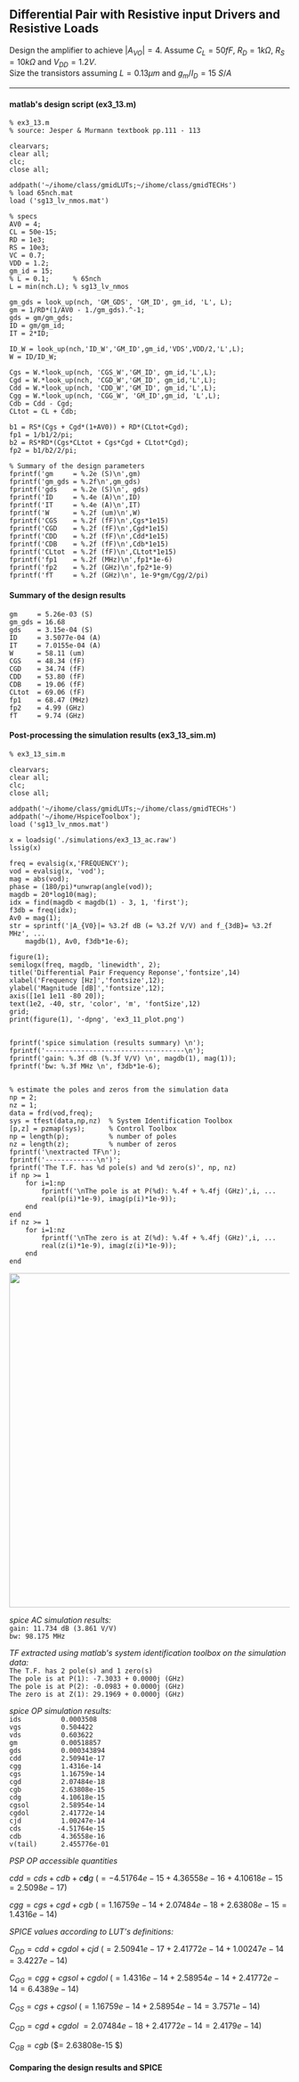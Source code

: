 
## Differential Pair with Resistive input Drivers and Resistive Loads

Design the amplifier to achieve $|A_{VO}| = 4$. Assume $C_L = 50fF$, $R_D = 1k\Omega$, $R_S = 10k\Omega$ and $V_{DD} = 1.2V$.<br>
Size the transistors assuming $L = 0.13 \mu m$ and $g_m/I_D = 15$ $S/A$

---

#### matlab's design script (ex3_13.m)
```
% ex3_13.m
% source: Jesper & Murmann textbook pp.111 - 113

clearvars;
clear all;
clc;
close all;

addpath('~/ihome/class/gmidLUTs;~/ihome/class/gmidTECHs')
% load 65nch.mat
load ('sg13_lv_nmos.mat')

% specs
AV0 = 4;
CL = 50e-15;
RD = 1e3;
RS = 10e3;
VC = 0.7;
VDD = 1.2;
gm_id = 15;
% L = 0.1;      % 65nch
L = min(nch.L); % sg13_lv_nmos

gm_gds = look_up(nch, 'GM_GDS', 'GM_ID', gm_id, 'L', L);
gm = 1/RD*(1/AV0 - 1./gm_gds).^-1;
gds = gm/gm_gds;
ID = gm/gm_id;
IT = 2*ID;

ID_W = look_up(nch,'ID_W','GM_ID',gm_id,'VDS',VDD/2,'L',L);
W = ID/ID_W;

Cgs = W.*look_up(nch, 'CGS_W','GM_ID', gm_id,'L',L);
Cgd = W.*look_up(nch, 'CGD_W','GM_ID', gm_id,'L',L);
Cdd = W.*look_up(nch, 'CDD_W','GM_ID', gm_id,'L',L);
Cgg = W.*look_up(nch, 'CGG_W', 'GM_ID',gm_id, 'L',L);
Cdb = Cdd - Cgd;
CLtot = CL + Cdb;

b1 = RS*(Cgs + Cgd*(1+AV0)) + RD*(CLtot+Cgd);
fp1 = 1/b1/2/pi;
b2 = RS*RD*(Cgs*CLtot + Cgs*Cgd + CLtot*Cgd);
fp2 = b1/b2/2/pi;

% Summary of the design parameters
fprintf('gm     = %.2e (S)\n',gm)
fprintf('gm_gds = %.2f\n',gm_gds)
fprintf('gds    = %.2e (S)\n', gds)
fprintf('ID     = %.4e (A)\n',ID)
fprintf('IT     = %.4e (A)\n',IT)
fprintf('W      = %.2f (um)\n',W)
fprintf('CGS    = %.2f (fF)\n',Cgs*1e15)
fprintf('CGD    = %.2f (fF)\n',Cgd*1e15)
fprintf('CDD    = %.2f (fF)\n',Cdd*1e15)
fprintf('CDB    = %.2f (fF)\n',Cdb*1e15)
fprintf('CLtot  = %.2f (fF)\n',CLtot*1e15)
fprintf('fp1    = %.2f (MHz)\n',fp1*1e-6)
fprintf('fp2    = %.2f (GHz)\n',fp2*1e-9)
fprintf('fT     = %.2f (GHz)\n', 1e-9*gm/Cgg/2/pi)
```

#### Summary of the design results
`gm     = 5.26e-03 (S)`<br>
`gm_gds = 16.68`<br>
`gds    = 3.15e-04 (S)`<br>
`ID     = 3.5077e-04 (A)`<br>
`IT     = 7.0155e-04 (A)`<br>
`W      = 58.11 (um)`<br>
`CGS    = 48.34 (fF)`<br>
`CGD    = 34.74 (fF)`<br>
`CDD    = 53.80 (fF)`<br>
`CDB    = 19.06 (fF)`<br>
`CLtot  = 69.06 (fF)`<br>
`fp1    = 68.47 (MHz)`<br>
`fp2    = 4.99 (GHz)`<br>
`fT     = 9.74 (GHz)`<br>

#### Post-processing the simulation results (ex3_13_sim.m)
```
% ex3_13_sim.m

clearvars;
clear all;
clc;
close all;

addpath('~/ihome/class/gmidLUTs;~/ihome/class/gmidTECHs')
addpath('~/ihome/HspiceToolbox');
load ('sg13_lv_nmos.mat')

x = loadsig('./simulations/ex3_13_ac.raw')
lssig(x)

freq = evalsig(x,'FREQUENCY');
vod = evalsig(x, 'vod');
mag = abs(vod);
phase = (180/pi)*unwrap(angle(vod));
magdb = 20*log10(mag);
idx = find(magdb < magdb(1) - 3, 1, 'first');
f3db = freq(idx);
Av0 = mag(1);
str = sprintf('|A_{V0}|= %3.2f dB (= %3.2f V/V) and f_{3dB}= %3.2f MHz', ...
    magdb(1), Av0, f3db*1e-6);

figure(1);
semilogx(freq, magdb, 'linewidth', 2);
title('Differential Pair Frequency Reponse','fontsize',14)
xlabel('Frequency [Hz]','fontsize',12);
ylabel('Magnitude [dB]','fontsize',12);
axis([1e1 1e11 -80 20]);
text(1e2, -40, str, 'color', 'm', 'fontSize',12)
grid;
print(figure(1), '-dpng', 'ex3_11_plot.png')

  
fprintf('spice simulation (results summary) \n');
fprintf('-----------------------------------\n');
fprintf('gain: %.3f dB (%.3f V/V) \n', magdb(1), mag(1));
fprintf('bw: %.3f MHz \n', f3db*1e-6);


% estimate the poles and zeros from the simulation data
np = 2;
nz = 1;
data = frd(vod,freq);
sys = tfest(data,np,nz)  % System Identification Toolbox
[p,z] = pzmap(sys);      % Control Toolbox
np = length(p);          % number of poles
nz = length(z);          % number of zeros
fprintf('\nextracted TF\n');
fprintf('-------------\n')';
fprintf('The T.F. has %d pole(s) and %d zero(s)', np, nz)
if np >= 1
    for i=1:np
        fprintf('\nThe pole is at P(%d): %.4f + %.4fj (GHz)',i, ...
        real(p(i)*1e-9), imag(p(i)*1e-9));
    end
end
if nz >= 1
    for i=1:nz
        fprintf('\nThe zero is at Z(%d): %.4f + %.4fj (GHz)',i, ...
        real(z(i)*1e-9), imag(z(i)*1e-9));
    end
end
```

<p align="center">
   <img src="./img/ex3_13.png" width="600" >
</p>
<p align="center">

*spice AC simulation results:* <br> 
`gain: 11.734 dB (3.861 V/V)` <br> 
`bw: 98.175 MHz` <br>

*TF extracted using matlab's system identification toolbox on the simulation data:* <br>
`The T.F. has 2 pole(s) and 1 zero(s)`<br>
`The pole is at P(1): -7.3033 + 0.0000j (GHz)`<br>
`The pole is at P(2): -0.0983 + 0.0000j (GHz)`<br>
`The zero is at Z(1): 29.1969 + 0.0000j (GHz)`<br> 

*spice OP simulation results:*  <br>
`ids          0.0003508`<br>
`vgs          0.504422`<br>
`vds          0.603622`<br>
`gm           0.00518857`<br>
`gds          0.000343894`<br>
`cdd          2.50941e-17`<br>
`cgg          1.4316e-14`<br>
`cgs          1.16759e-14`<br>
`cgd          2.07484e-18`<br>
`cgb          2.63808e-15`<br>
`cdg          4.10618e-15`<br>
`cgsol        2.58954e-14`<br>
`cgdol        2.41772e-14`<br>
`cjd          1.00247e-14`<br>
`cds         -4.51764e-15`<br>
`cdb          4.36558e-16`<br>
`v(tail)      2.455776e-01`<br>

*PSP OP accessible quantities* <br>

$cdd = cds + cdb + c \mathbf{d} g$ ($= -4.51764e-15 + 4.36558e-16 + 4.10618e-15 =  2.5098e-17$)

$cgg = cgs + cgd + cgb$ ($= 1.16759e-14 + 2.07484e-18 + 2.63808e-15 = 1.4316e-14$)

*SPICE values according to LUT's definitions:*

$C_{DD} = cdd + cgdol + cjd$ ($=2.50941e-17 + 2.41772e-14 + 1.00247e-14=3.4227e-14$)

$C_{GG} = cgg + cgsol + cgdol$  ($=1.4316e-14 + 2.58954e-14 + 2.41772e-14=6.4389e-14$)

$C_{GS} = cgs + cgsol$ ($= 1.16759e-14 + 2.58954e-14 = 3.7571e-14$)

$C_{GD} = cgd + cgdol$ $= 2.07484e-18 + 2.41772e-14 = 2.4179e-14$)

$C_{GB} = cgb$ ($= 2.63808e-15 $)




#### Comparing the design results and SPICE
